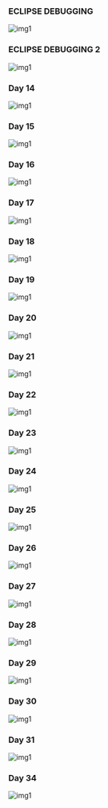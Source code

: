 ###  ECLIPSE DEBUGGING ###

<img src="./Images/Debuggin on  april18th.png" alt="img1" />

### ECLIPSE DEBUGGING 2 ###

<img src="./Images/Debuggin on  april 25th -Session2.png" alt="img1" />

### Day 14 ###

<img src="./Images/NTSPBMS714- Generic Methods -Factory Design Pattern-April5th.png" alt="img1" />

### Day 15 ###

<img src="./Images/NTSPBMS714- Factory Design-Strategy Pattern Pattern-April 6th.png" alt="img1" />

### Day 16 ###

<img src="./Images/NTSPBMS714- Factory Design-Strategy Pattern Pattern-April 7th.png" alt="img1" />

### Day 17 ###

<img src="./Images/NTSPBMS714- Strategy Pattern Pattern-April 8th.png" alt="img1" />

### Day 18 ###

<img src="./Images/NTSPBMS714- Strategy Pattern -April 9th.png" alt="img1" />

### Day 19 ###

<img src="./Images/NTSPBMS714- Realtime DI -Layered App -Mini Project -April 10th.png" alt="img1" />

### Day 20 ###

<img src="./Images/NTSPBMS714- Realtime DI -Layered App -Mini Project -April -Realtime StrategyDP-12th.png" alt="img1" />

### Day 21 ###

<img src="./Images/NTSPBMS714- Realtime DI -Layered App -Mini Project -StoryBoard-14th.png" alt="img1" />

### Day 22 ###

<img src="./Images/NTSPBMS714- Realtime DI -Mini Project -Development using Maven-april 15th.png" alt="img1" />

### Day 23 ###

<img src="./Images/NTSPBMS714- Realtime DI -Mini Project -Development using Maven-april 16th.png" alt="img1" />

### Day 24 ###

<img src="./Images/NTSPBMS714- Realtime DI -Mini Project -Development using Maven-april 19th.png" alt="img1" />

### Day 25 ###

<img src="./Images/NTSPBMS714- Spring Bean scopes-april 20th.png" alt="img1" />

### Day 26 ###

<img src="./Images/NTSPBMS714- Spring Bean scopes-april 21st.png" alt="img1" />

### Day 27 ###

<img src="./Images/NTSPBMS714- Spring Bean scopes-april 22nd.png" alt="img1" />

### Day 28 ###

<img src="./Images/NTSPBMS714- ApplicationContext Container-april 23rd.png" alt="img1" />

### Day 29 ###

<img src="./Images/NTSPBMS714- AC- properties file-april 24th.png" alt="img1" />

### Day 30 ###

<img src="./Images/NTSPBMS714- Annotation driven spring programming-april 25th.png" alt="img1" />

### Day 31 ###

<img src="./Images/NTSPBMS714- @Autowired-april 28th.png" alt="img1" />

### Day 34 ###

<img src=".png" alt="img1" />
